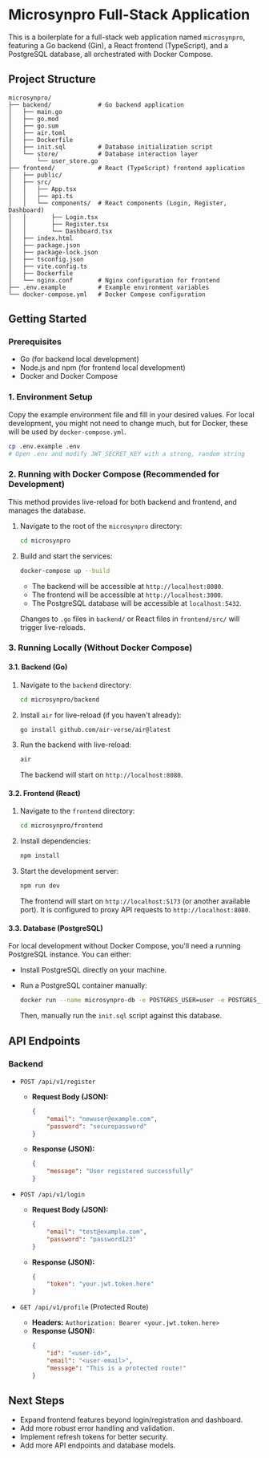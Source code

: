 # Microsynpro Full-Stack Application

This is a boilerplate for a full-stack web application named `microsynpro`, featuring a Go backend (Gin), a React frontend (TypeScript), and a PostgreSQL database, all orchestrated with Docker Compose.

## Project Structure

```
microsynpro/
├── backend/             # Go backend application
│   ├── main.go
│   ├── go.mod
│   ├── go.sum
│   ├── air.toml
│   ├── Dockerfile
│   ├── init.sql         # Database initialization script
│   └── store/           # Database interaction layer
│       └── user_store.go
├── frontend/            # React (TypeScript) frontend application
│   ├── public/
│   ├── src/
│   │   ├── App.tsx
│   │   ├── api.ts
│   │   └── components/  # React components (Login, Register, Dashboard)
│   │       ├── Login.tsx
│   │       ├── Register.tsx
│   │       └── Dashboard.tsx
│   ├── index.html
│   ├── package.json
│   ├── package-lock.json
│   ├── tsconfig.json
│   ├── vite.config.ts
│   ├── Dockerfile
│   └── nginx.conf       # Nginx configuration for frontend
├── .env.example         # Example environment variables
└── docker-compose.yml   # Docker Compose configuration
```

## Getting Started

### Prerequisites

- Go (for backend local development)
- Node.js and npm (for frontend local development)
- Docker and Docker Compose

### 1. Environment Setup

Copy the example environment file and fill in your desired values. For local development, you might not need to change much, but for Docker, these will be used by `docker-compose.yml`.

```bash
cp .env.example .env
# Open .env and modify JWT_SECRET_KEY with a strong, random string
```

### 2. Running with Docker Compose (Recommended for Development)

This method provides live-reload for both backend and frontend, and manages the database.

1.  Navigate to the root of the `microsynpro` directory:

    ```bash
    cd microsynpro
    ```

2.  Build and start the services:

    ```bash
    docker-compose up --build
    ```

    - The backend will be accessible at `http://localhost:8080`.
    - The frontend will be accessible at `http://localhost:3000`.
    - The PostgreSQL database will be accessible at `localhost:5432`.

    Changes to `.go` files in `backend/` or React files in `frontend/src/` will trigger live-reloads.

### 3. Running Locally (Without Docker Compose)

#### 3.1. Backend (Go)

1.  Navigate to the `backend` directory:

    ```bash
    cd microsynpro/backend
    ```

2.  Install `air` for live-reload (if you haven't already):

    ```bash
    go install github.com/air-verse/air@latest
    ```

3.  Run the backend with live-reload:

    ```bash
    air
    ```

    The backend will start on `http://localhost:8080`.

#### 3.2. Frontend (React)

1.  Navigate to the `frontend` directory:

    ```bash
    cd microsynpro/frontend
    ```

2.  Install dependencies:

    ```bash
    npm install
    ```

3.  Start the development server:

    ```bash
    npm run dev
    ```

    The frontend will start on `http://localhost:5173` (or another available port). It is configured to proxy API requests to `http://localhost:8080`.

#### 3.3. Database (PostgreSQL)

For local development without Docker Compose, you'll need a running PostgreSQL instance. You can either:

-   Install PostgreSQL directly on your machine.
-   Run a PostgreSQL container manually:

    ```bash
    docker run --name microsynpro-db -e POSTGRES_USER=user -e POSTGRES_PASSWORD=password -e POSTGRES_DB=microsynpro_db -p 5432:5432 -d postgres:latest
    ```

    Then, manually run the `init.sql` script against this database.

## API Endpoints

### Backend

-   `POST /api/v1/register`
    -   **Request Body (JSON):**
        ```json
        {
            "email": "newuser@example.com",
            "password": "securepassword"
        }
        ```
    -   **Response (JSON):**
        ```json
        {
            "message": "User registered successfully"
        }
        ```

-   `POST /api/v1/login`
    -   **Request Body (JSON):**
        ```json
        {
            "email": "test@example.com",
            "password": "password123"
        }
        ```
    -   **Response (JSON):**
        ```json
        {
            "token": "your.jwt.token.here"
        }
        ```

-   `GET /api/v1/profile` (Protected Route)
    -   **Headers:** `Authorization: Bearer <your.jwt.token.here>`
    -   **Response (JSON):**
        ```json
        {
            "id": "<user-id>",
            "email": "<user-email>",
            "message": "This is a protected route!"
        }
        ```

## Next Steps

-   Expand frontend features beyond login/registration and dashboard.
-   Add more robust error handling and validation.
-   Implement refresh tokens for better security.
-   Add more API endpoints and database models.